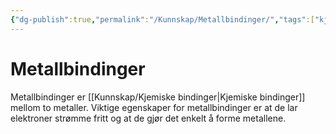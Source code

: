 ```yaml
---
{"dg-publish":true,"permalink":"/Kunnskap/Metallbindinger/","tags":["kjemi"]}
---
```


# Metallbindinger

Metallbindinger er [[Kunnskap/Kjemiske bindinger\|Kjemiske bindinger]] mellom to metaller. Viktige egenskaper for metallbindinger er at de lar elektroner strømme fritt og at de gjør det enkelt å forme metallene.
